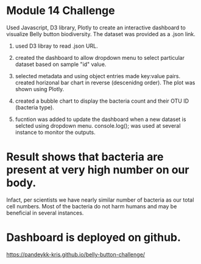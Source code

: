 # Module 14 Challenge

Used Javascript, D3 library, Plotly to create an interactive dashboard to visualize Belly button biodiversity. The dataset was provided as a .json link.

1. used D3 libray to read .json URL.
2. created the dashboard to allow dropdown menu to select particular dataset based on sample "id" value.

3. selected metadata and using object entries made key:value pairs. created horizonal bar chart in reverse (descenidng order). The plot was shown using Plotly.
4. created a bubble chart to display the bacteria count and their OTU ID (bacteria type).
5. fucntion was added to update the dashboard when a new dataset is selcted using dropdown menu.
console.log(); was used at several instance to monitor the outputs.

# Result shows that bacteria are present at very high number on our body. 
Infact, per scientists we have nearly similar number of bacteria as our total cell numbers. Most of the bacteria do not harm humans and may be beneficial in several instances.

# Dashboard is deployed on github. 
https://pandeykk-kris.github.io/belly-button-challenge/
